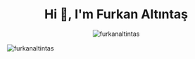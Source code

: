 <h1 align="center">Hi 👋, I'm Furkan Altıntaş</h1>

<p align="center"> <img src="https://komarev.com/ghpvc/?username=furkanaltintas&label=Profile%20views&color=0e75b6&style=flat" alt="furkanaltintas" /> </p>

<p>&nbsp;<img align="center" src="https://github-readme-stats.vercel.app/api?username=furkanaltintas&show_icons=true&locale=en" alt="furkanaltintas" /></p>
